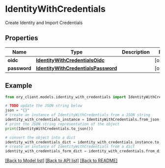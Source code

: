# IdentityWithCredentials

Create Identity and Import Credentials

## Properties

Name | Type | Description | Notes
------------ | ------------- | ------------- | -------------
**oidc** | [**IdentityWithCredentialsOidc**](IdentityWithCredentialsOidc.md) |  | [optional] 
**password** | [**IdentityWithCredentialsPassword**](IdentityWithCredentialsPassword.md) |  | [optional] 

## Example

```python
from ory_client.models.identity_with_credentials import IdentityWithCredentials

# TODO update the JSON string below
json = "{}"
# create an instance of IdentityWithCredentials from a JSON string
identity_with_credentials_instance = IdentityWithCredentials.from_json(json)
# print the JSON string representation of the object
print(IdentityWithCredentials.to_json())

# convert the object into a dict
identity_with_credentials_dict = identity_with_credentials_instance.to_dict()
# create an instance of IdentityWithCredentials from a dict
identity_with_credentials_form_dict = identity_with_credentials.from_dict(identity_with_credentials_dict)
```
[[Back to Model list]](../README.md#documentation-for-models) [[Back to API list]](../README.md#documentation-for-api-endpoints) [[Back to README]](../README.md)


